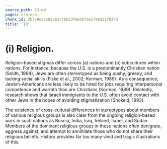 ```yaml
---
source_path: 13.md
pages: n/a-n/a
chunk_id: 2b7c9eacc82c62cf6b33fe626fae1796d31f034d
title: '13'
---
```

# (i) Religion.

Religion-based stigmas differ across (a) nations and (b) subcultures within nations. For instance, because the U.S. is a predominantly Christian nation (Smith, 1994), Jews are often stereotyped as being pushy, greedy, and lacking social skills (Fiske et al., 2002; Korman, 1989). As a consequence, Jewish-Americans are less likely to be hired for jobs requiring interpersonal competence and warmth than are Christians (Korman, 1989). Relatedly, research shows that Israeli immigrants to the U.S. often avoid contact with other Jews in the hopes of avoiding stigmatization (Shokeid, 1993).

The existence of cross-cultural differences in stereotypes about members of various religious groups is also clear from the ongoing religion-based wars in such nations as Bosnia, India, Iraq, Ireland, Israel, and Sudan. Members of the dominant religious groups in these nations often denigrate, aggress against, and attempt to annihilate those who do not share their religious beliefs. History provides far too many vivid and tragic illustrations of this.
